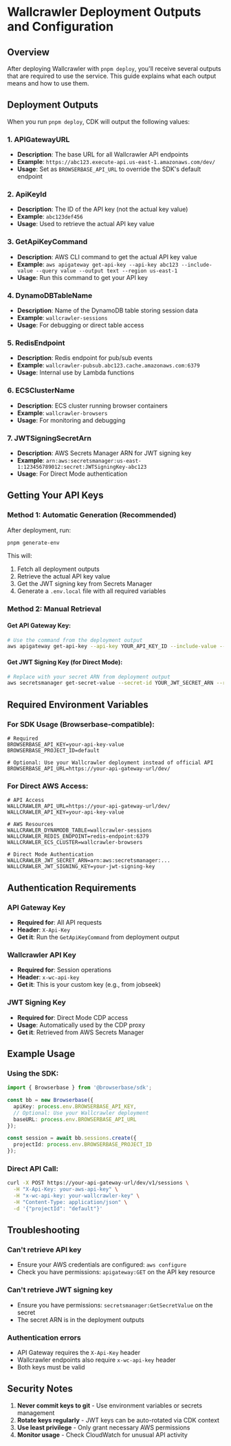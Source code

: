 # Wallcrawler Deployment Outputs and Configuration

## Overview

After deploying Wallcrawler with `pnpm deploy`, you'll receive several outputs that are required to use the service. This guide explains what each output means and how to use them.

## Deployment Outputs

When you run `pnpm deploy`, CDK will output the following values:

### 1. **APIGatewayURL**
- **Description**: The base URL for all Wallcrawler API endpoints
- **Example**: `https://abc123.execute-api.us-east-1.amazonaws.com/dev/`
- **Usage**: Set as `BROWSERBASE_API_URL` to override the SDK's default endpoint

### 2. **ApiKeyId**
- **Description**: The ID of the API key (not the actual key value)
- **Example**: `abc123def456`
- **Usage**: Used to retrieve the actual API key value

### 3. **GetApiKeyCommand**
- **Description**: AWS CLI command to get the actual API key value
- **Example**: `aws apigateway get-api-key --api-key abc123 --include-value --query value --output text --region us-east-1`
- **Usage**: Run this command to get your API key

### 4. **DynamoDBTableName**
- **Description**: Name of the DynamoDB table storing session data
- **Example**: `wallcrawler-sessions`
- **Usage**: For debugging or direct table access

### 5. **RedisEndpoint**
- **Description**: Redis endpoint for pub/sub events
- **Example**: `wallcrawler-pubsub.abc123.cache.amazonaws.com:6379`
- **Usage**: Internal use by Lambda functions

### 6. **ECSClusterName**
- **Description**: ECS cluster running browser containers
- **Example**: `wallcrawler-browsers`
- **Usage**: For monitoring and debugging

### 7. **JWTSigningSecretArn**
- **Description**: AWS Secrets Manager ARN for JWT signing key
- **Example**: `arn:aws:secretsmanager:us-east-1:123456789012:secret:JWTSigningKey-abc123`
- **Usage**: For Direct Mode authentication

## Getting Your API Keys

### Method 1: Automatic Generation (Recommended)

After deployment, run:

```bash
pnpm generate-env
```

This will:
1. Fetch all deployment outputs
2. Retrieve the actual API key value
3. Get the JWT signing key from Secrets Manager
4. Generate a `.env.local` file with all required variables

### Method 2: Manual Retrieval

#### Get API Gateway Key:
```bash
# Use the command from the deployment output
aws apigateway get-api-key --api-key YOUR_API_KEY_ID --include-value --query value --output text --region us-east-1
```

#### Get JWT Signing Key (for Direct Mode):
```bash
# Replace with your secret ARN from deployment output
aws secretsmanager get-secret-value --secret-id YOUR_JWT_SECRET_ARN --region us-east-1 --query SecretString --output text | jq -r '.signingKey'
```

## Required Environment Variables

### For SDK Usage (Browserbase-compatible):
```env
# Required
BROWSERBASE_API_KEY=your-api-key-value
BROWSERBASE_PROJECT_ID=default

# Optional: Use your Wallcrawler deployment instead of official API
BROWSERBASE_API_URL=https://your-api-gateway-url/dev/
```

### For Direct AWS Access:
```env
# API Access
WALLCRAWLER_API_URL=https://your-api-gateway-url/dev/
WALLCRAWLER_API_KEY=your-api-key-value

# AWS Resources
WALLCRAWLER_DYNAMODB_TABLE=wallcrawler-sessions
WALLCRAWLER_REDIS_ENDPOINT=redis-endpoint:6379
WALLCRAWLER_ECS_CLUSTER=wallcrawler-browsers

# Direct Mode Authentication
WALLCRAWLER_JWT_SECRET_ARN=arn:aws:secretsmanager:...
WALLCRAWLER_JWT_SIGNING_KEY=your-jwt-signing-key
```

## Authentication Requirements

### API Gateway Key
- **Required for**: All API requests
- **Header**: `X-Api-Key`
- **Get it**: Run the `GetApiKeyCommand` from deployment output

### Wallcrawler API Key
- **Required for**: Session operations
- **Header**: `x-wc-api-key`
- **Get it**: This is your custom key (e.g., from jobseek)

### JWT Signing Key
- **Required for**: Direct Mode CDP access
- **Usage**: Automatically used by the CDP proxy
- **Get it**: Retrieved from AWS Secrets Manager

## Example Usage

### Using the SDK:
```typescript
import { Browserbase } from '@browserbase/sdk';

const bb = new Browserbase({
  apiKey: process.env.BROWSERBASE_API_KEY,
  // Optional: Use your Wallcrawler deployment
  baseURL: process.env.BROWSERBASE_API_URL
});

const session = await bb.sessions.create({
  projectId: process.env.BROWSERBASE_PROJECT_ID
});
```

### Direct API Call:
```bash
curl -X POST https://your-api-gateway-url/dev/v1/sessions \
  -H "X-Api-Key: your-aws-api-key" \
  -H "x-wc-api-key: your-wallcrawler-key" \
  -H "Content-Type: application/json" \
  -d '{"projectId": "default"}'
```

## Troubleshooting

### Can't retrieve API key
- Ensure your AWS credentials are configured: `aws configure`
- Check you have permissions: `apigateway:GET` on the API key resource

### Can't retrieve JWT signing key
- Ensure you have permissions: `secretsmanager:GetSecretValue` on the secret
- The secret ARN is in the deployment outputs

### Authentication errors
- API Gateway requires the `X-Api-Key` header
- Wallcrawler endpoints also require `x-wc-api-key` header
- Both keys must be valid

## Security Notes

1. **Never commit keys to git** - Use environment variables or secrets management
2. **Rotate keys regularly** - JWT keys can be auto-rotated via CDK context
3. **Use least privilege** - Only grant necessary AWS permissions
4. **Monitor usage** - Check CloudWatch for unusual API activity
